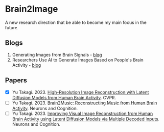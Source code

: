 # Brain2Image
A new research direction that be able to become my main focus in the future.

## Blogs
1. Generating Images from Brain Signals - [blog](https://hackernoon.com/generating-images-from-brain-signals-a286cb002aa7)
2. Researchers Use AI to Generate Images Based on People's Brain Activity - [blog](https://www.vice.com/en/article/wxje8n/researchers-use-ai-to-generate-images-based-on-peoples-brain-activity)

## Papers
- [x] Yu Takagi. 2023. [High-Resolution Image Reconstruction with Latent Diffusion Models from Human Brain Activity](https://openaccess.thecvf.com/content/CVPR2023/papers/Takagi_High-Resolution_Image_Reconstruction_With_Latent_Diffusion_Models_From_Human_Brain_CVPR_2023_paper.pdf). CVPR.
- [ ] Yu Takagi. 2023. [Brain2Music: Reconstructing Music from Human Brain Activity](https://arxiv.org/pdf/2307.11078.pdf). Neurons and Cognition.
- [ ] Yu Takagi. 2023. [Improving Visual Image Reconstruction from Human Brain Activity using Latent Diffusion Models via Multiple Decoded Inputs](https://arxiv.org/abs/2306.11536). Neurons and Cognition.
